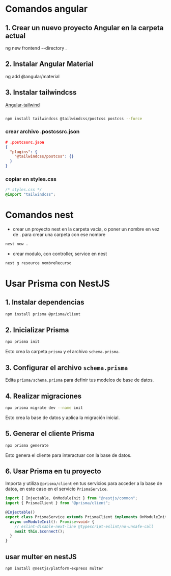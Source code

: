 # Comandos angular

## 1. Crear un nuevo proyecto Angular en la carpeta actual

ng new frontend --directory .

## 2. Instalar Angular Material

ng add @angular/material

## 3. Instalar tailwindcss

[Angular-tailwind](https://tailwindcss.com/docs/installation/framework-guides/angular)

```bash

npm install tailwindcss @tailwindcss/postcss postcss --force
```

### crear archivo .postcssrc.json

```json
# .postcssrc.json
{
  "plugins": {
    "@tailwindcss/postcss": {}
  }
}
```

### copiar en styles.css

```css
/* styles.css */
@import "tailwindcss";
```

# Comandos nest

- crear un proyecto nest en la carpeta vacia, o poner un nombre en vez de . para crear una carpeta con ese nombre

```bash
nest new .
```

- crear modulo, con controller, service en nest

```bash
nest g resource nombreRecurso

```

# Usar Prisma con NestJS

## 1. Instalar dependencias

```bash
npm install prisma @prisma/client
```

## 2. Inicializar Prisma

```bash
npx prisma init
```

Esto crea la carpeta `prisma` y el archivo `schema.prisma`.

## 3. Configurar el archivo `schema.prisma`

Edita `prisma/schema.prisma` para definir tus modelos de base de datos.

## 4. Realizar migraciones

```bash
npx prisma migrate dev --name init
```

Esto crea la base de datos y aplica la migración inicial.

## 5. Generar el cliente Prisma

```bash
npx prisma generate
```

Esto genera el cliente para interactuar con la base de datos.

## 6. Usar Prisma en tu proyecto

Importa y utiliza `@prisma/client` en tus servicios para acceder a la base de datos, en este caso en el servicio `PrismaService`.

```typescript
import { Injectable, OnModuleInit } from "@nestjs/common";
import { PrismaClient } from "@prisma/client";

@Injectable()
export class PrismaService extends PrismaClient implements OnModuleInit {
  async onModuleInit(): Promise<void> {
    // eslint-disable-next-line @typescript-eslint/no-unsafe-call
    await this.$connect();
  }
}
```

## usar multer en nestJS

```bash
npm install @nestjs/platform-express multer
```
